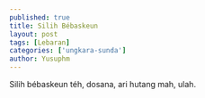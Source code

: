 ```yaml
---
published: true
title: Silih Bébaskeun
layout: post
tags: [Lebaran]
categories: ['ungkara-sunda']
author: Yusuphm
---
```

Silih bébaskeun téh, dosana, ari hutang mah, ulah.

